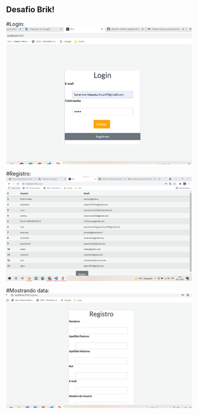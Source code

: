## Desafio Brik!

#Login:
![img](src/Assets/img1.png)

#Registro:
![img](src/Assets/img2.png)

#Mostrando data:
![img](src/Assets/img3.png)